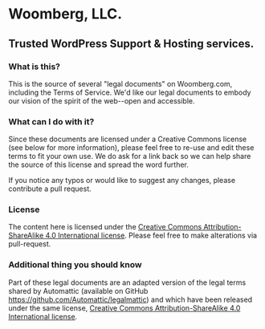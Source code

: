 # Woomberg, LLC.
## Trusted WordPress Support & Hosting services.

### What is this?
This is the source of several "legal documents" on Woomberg.com, including the Terms of Service. We'd like our legal documents to embody our vision of the spirit of the web--open and accessible.

### What can I do with it?
Since these documents are licensed under a Creative Commons license (see below for more information), please feel free to re-use and edit these terms to fit your own use. We do ask for a link back so we can help share the source of this license and spread the word further.

If you notice any typos or would like to suggest any changes, please contribute a pull request.

### License
The content here is licensed under the [Creative Commons Attribution-ShareAlike 4.0 International license](http://creativecommons.org/licenses/by-sa/4.0/). Please feel free to make alterations via pull-request.

### Additional thing you should know
Part of these legal documents are an adapted version of the legal terms shared by Automattic (available on GitHub https://github.com/Automattic/legalmattic) and which have been released under the same license, [Creative Commons Attribution-ShareAlike 4.0 International license](http://creativecommons.org/licenses/by-sa/4.0/).
